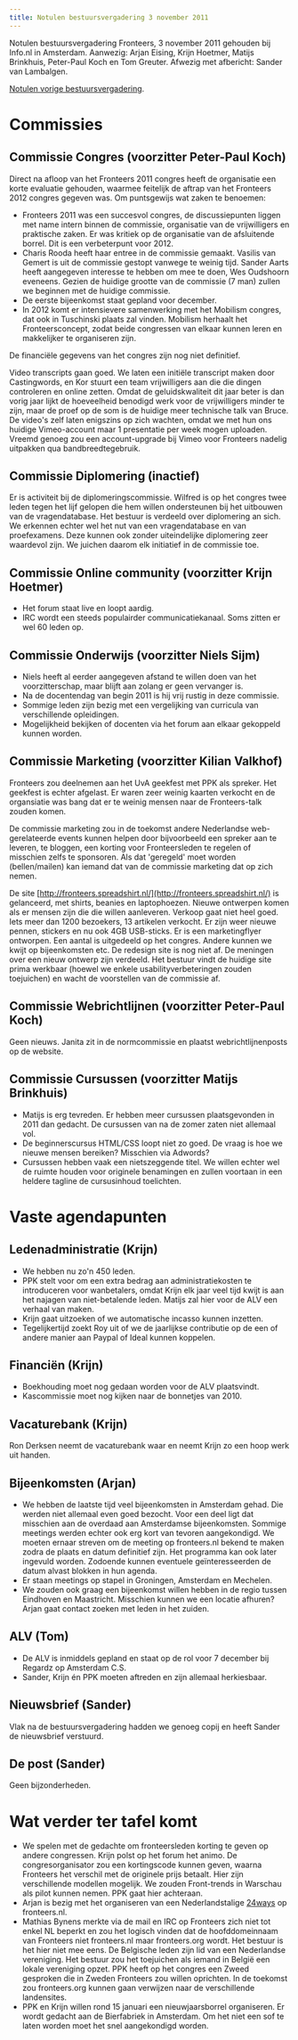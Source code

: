 ```yaml
---
title: Notulen bestuursvergadering 3 november 2011
---
```


Notulen bestuursvergadering Fronteers, 3 november 2011 gehouden bij Info.nl in Amsterdam. Aanwezig: Arjan Eising, Krijn Hoetmer, Matijs Brinkhuis, Peter-Paul Koch en Tom Greuter. Afwezig met afbericht: Sander van Lambalgen.

[Notulen vorige bestuursvergadering](/vereniging/bestuur/notulen/21-04-2011).

# Commissies

## Commissie Congres (voorzitter Peter-Paul Koch)

Direct na afloop van het Fronteers 2011 congres heeft de organisatie een korte evaluatie gehouden, waarmee feitelijk de aftrap van het Fronteers 2012 congres gegeven was. Om puntsgewijs wat zaken te benoemen:

- Fronteers 2011 was een succesvol congres, de discussiepunten liggen met name intern binnen de commissie, organisatie van de vrijwilligers en praktische zaken. Er was kritiek op de organisatie van de afsluitende borrel. Dit is een verbeterpunt voor 2012.
- Charis Rooda heeft haar entree in de commissie gemaakt. Vasilis van Gemert is uit de commissie gestopt vanwege te weinig tijd. Sander Aarts heeft aangegeven interesse te hebben om mee te doen, Wes Oudshoorn eveneens. Gezien de huidige grootte van de commissie (7 man) zullen we beginnen met de huidige commissie.
- De eerste bijeenkomst staat gepland voor december.
- In 2012 komt er intensievere samenwerking met het Mobilism congres, dat ook in Tuschinski plaats zal vinden. Mobilism herhaalt het Fronteersconcept, zodat beide congressen van elkaar kunnen leren en makkelijker te organiseren zijn.

De financiële gegevens van het congres zijn nog niet definitief.

Video transcripts gaan goed. We laten een initiële transcript maken door Castingwords, en Kor stuurt een team vrijwilligers aan die die dingen controleren en online zetten. Omdat de geluidskwaliteit dit jaar beter is dan vorig jaar lijkt de hoeveelheid benodigd werk voor de vrijwilligers minder te zijn, maar de proef op de som is de huidige meer technische talk van Bruce.
De video's zelf laten enigszins op zich wachten, omdat we met hun ons huidige Vimeo-account maar 1 presentatie per week mogen uploaden. Vreemd genoeg zou een account-upgrade bij Vimeo voor Fronteers nadelig uitpakken qua bandbreedtegebruik.

## Commissie Diplomering (inactief)

Er is activiteit bij de diplomeringscommissie. Wilfred is op het congres twee leden tegen het lijf gelopen die hem willen ondersteunen bij het uitbouwen van de vragendatabase. Het bestuur is verdeeld over diplomering an sich.
We erkennen echter wel het nut van een vragendatabase en van proefexamens. Deze kunnen ook zonder uiteindelijke diplomering zeer waardevol zijn. We juichen daarom elk initiatief in de commissie toe.

## Commissie Online community (voorzitter Krijn Hoetmer)

- Het forum staat live en loopt aardig.
- IRC wordt een steeds populairder communicatiekanaal. Soms zitten er wel 60 leden op.

## Commissie Onderwijs (voorzitter Niels Sijm)

- Niels heeft al eerder aangegeven afstand te willen doen van het voorzitterschap, maar blijft aan zolang er geen vervanger is.
- Na de docentendag van begin 2011 is hij vrij rustig in deze commissie.
- Sommige leden zijn bezig met een vergelijking van curricula van verschillende opleidingen.
- Mogelijkheid bekijken of docenten via het forum aan elkaar gekoppeld kunnen worden.

## Commissie Marketing (voorzitter Kilian Valkhof)

Fronteers zou deelnemen aan het UvA geekfest met PPK als spreker. Het geekfest is echter afgelast. Er waren zeer weinig kaarten verkocht en de organsiatie was bang dat er te weinig mensen naar de Fronteers-talk zouden komen.

De commissie marketing zou in de toekomst andere Nederlandse web-gerelateerde events kunnen helpen door bijvoorbeeld een spreker aan te leveren, te bloggen, een korting voor Fronteersleden te regelen of misschien zelfs te sponsoren. Als dat 'geregeld' moet worden (bellen/mailen) kan iemand dat van de commissie marketing dat op zich nemen.

De site [http://fronteers.spreadshirt.nl/](http://fronteers.spreadshirt.nl/) is gelanceerd, met shirts, beanies en laptophoezen. Nieuwe ontwerpen komen als er mensen zijn die die willen aanleveren. Verkoop gaat niet heel goed. Iets meer dan 1200 bezoekers, 13 artikelen verkocht.
Er zijn weer nieuwe pennen, stickers en nu ook 4GB USB-sticks.
Er is een marketingflyer ontworpen. Een aantal is uitgedeeld op het congres. Andere kunnen we kwijt op bijeenkomsten etc.
De redesign site is nog niet af. De meningen over een nieuw ontwerp zijn verdeeld. Het bestuur vindt de huidige site prima werkbaar (hoewel we enkele usabilityverbeteringen zouden toejuichen) en wacht de voorstellen van de commissie af.

## Commissie Webrichtlijnen (voorzitter Peter-Paul Koch)

Geen nieuws. Janita zit in de normcommissie en plaatst webrichtlijnenposts op de website.

## Commissie Cursussen (voorzitter Matijs Brinkhuis)

- Matijs is erg tevreden. Er hebben meer cursussen plaatsgevonden in 2011 dan gedacht. De cursussen van na de zomer zaten niet allemaal vol.
- De beginnerscursus HTML/CSS loopt niet zo goed. De vraag is hoe we nieuwe mensen bereiken? Misschien via Adwords?
- Cursussen hebben vaak een nietszeggende titel. We willen echter wel de ruimte houden voor originele benamingen en zullen voortaan in een heldere tagline de cursusinhoud toelichten.

# Vaste agendapunten

## Ledenadministratie (Krijn)

- We hebben nu zo'n 450 leden.
- PPK stelt voor om een extra bedrag aan administratiekosten te introduceren voor wanbetalers, omdat Krijn elk jaar veel tijd kwijt is aan het najagen van niet-betalende leden. Matijs zal hier voor de ALV een verhaal van maken.
- Krijn gaat uitzoeken of we automatische incasso kunnen inzetten.
- Tegelijkertijd zoekt Roy uit of we de jaarlijkse contributie op de een of andere manier aan Paypal of Ideal kunnen koppelen.

## Financiën (Krijn)

- Boekhouding moet nog gedaan worden voor de ALV plaatsvindt.
- Kascommissie moet nog kijken naar de bonnetjes van 2010.

## Vacaturebank (Krijn)

Ron Derksen neemt de vacaturebank waar en neemt Krijn zo een hoop werk uit handen.

## Bijeenkomsten (Arjan)

- We hebben de laatste tijd veel bijeenkomsten in Amsterdam gehad. Die werden niet allemaal even goed bezocht. Voor een deel ligt dat misschien aan de overdaad aan Amsterdamse bijeenkomsten. Sommige meetings werden echter ook erg kort van tevoren aangekondigd. We moeten ernaar streven om de meeting op fronteers.nl bekend te maken zodra de plaats en datum definitief zijn. Het programma kan ook later ingevuld worden. Zodoende kunnen eventuele geïnteresseerden de datum alvast blokken in hun agenda.
- Er staan meetings op stapel in Groningen, Amsterdam en Mechelen.
- We zouden ook graag een bijeenkomst willen hebben in de regio tussen Eindhoven en Maastricht. Misschien kunnen we een locatie afhuren? Arjan gaat contact zoeken met leden in het zuiden.

## ALV (Tom)

- De ALV is inmiddels gepland en staat op de rol voor 7 december bij Regardz op Amsterdam C.S.
- Sander, Krijn én PPK moeten aftreden en zijn allemaal herkiesbaar.

## Nieuwsbrief (Sander)

Vlak na de bestuursvergadering hadden we genoeg copij en heeft Sander de nieuwsbrief verstuurd.

## De post (Sander)

Geen bijzonderheden.

# Wat verder ter tafel komt

- We spelen met de gedachte om fronteersleden korting te geven op andere congressen. Krijn polst op het forum het animo. De congresorganisator zou een kortingscode kunnen geven, waarna Fronteers het verschil met de originele prijs betaalt. Hier zijn verschillende modellen mogelijk. We zouden Front-trends in Warschau als pilot kunnen nemen. PPK gaat hier achteraan.
- Arjan is bezig met het organiseren van een Nederlandstalige [24ways](http://24ways.org/) op fronteers.nl.
- Mathias Bynens merkte via de mail en IRC op Fronteers zich niet tot enkel NL beperkt en zou het logisch vinden dat de hoofddomeinnaam van Fronteers niet fronteers.nl maar fronteers.org wordt. Het bestuur is het hier niet mee eens. De Belgische leden zijn lid van een Nederlandse vereniging. Het bestuur zou het toejuichen als iemand in België een lokale vereniging opzet. PPK heeft op het congres een Zweed gesproken die in Zweden Fronteers zou willen oprichten. In de toekomst zou fronteers.org kunnen gaan verwijzen naar de verschillende landensites.
- PPK en Krijn willen rond 15 januari een nieuwjaarsborrel organiseren. Er wordt gedacht aan de Bierfabriek in Amsterdam. Om het niet een sof te laten worden moet het snel aangekondigd worden.
